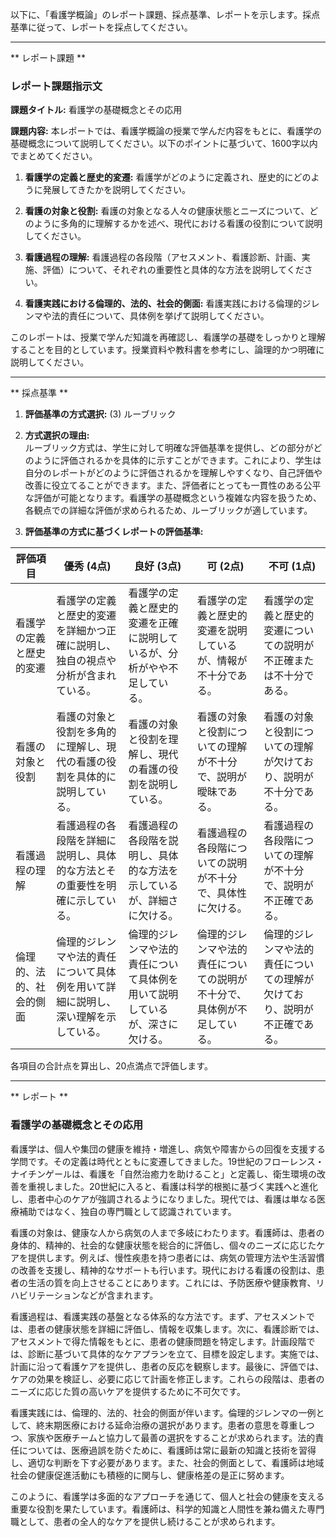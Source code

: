 以下に、「看護学概論」のレポート課題、採点基準、レポートを示します。採点基準に従って、レポートを採点してください。

---------------------------------------
** レポート課題 **

### レポート課題指示文

**課題タイトル:** 看護学の基礎概念とその応用

**課題内容:** 本レポートでは、看護学概論の授業で学んだ内容をもとに、看護学の基礎概念について説明してください。以下のポイントに基づいて、1600字以内でまとめてください。

1. **看護学の定義と歴史的変遷:** 看護学がどのように定義され、歴史的にどのように発展してきたかを説明してください。

2. **看護の対象と役割:** 看護の対象となる人々の健康状態とニーズについて、どのように多角的に理解するかを述べ、現代における看護の役割について説明してください。

3. **看護過程の理解:** 看護過程の各段階（アセスメント、看護診断、計画、実施、評価）について、それぞれの重要性と具体的な方法を説明してください。

4. **看護実践における倫理的、法的、社会的側面:** 看護実践における倫理的ジレンマや法的責任について、具体例を挙げて説明してください。

このレポートは、授業で学んだ知識を再確認し、看護学の基礎をしっかりと理解することを目的としています。授業資料や教科書を参考にし、論理的かつ明確に説明してください。

---------------------------------------
** 採点基準 **

1. **評価基準の方式選択:** (3) ルーブリック

2. **方式選択の理由:**  
ルーブリック方式は、学生に対して明確な評価基準を提供し、どの部分がどのように評価されるかを具体的に示すことができます。これにより、学生は自分のレポートがどのように評価されるかを理解しやすくなり、自己評価や改善に役立てることができます。また、評価者にとっても一貫性のある公平な評価が可能となります。看護学の基礎概念という複雑な内容を扱うため、各観点での詳細な評価が求められるため、ルーブリックが適しています。

3. **評価基準の方式に基づくレポートの評価基準:**

| 評価項目 | 優秀 (4点) | 良好 (3点) | 可 (2点) | 不可 (1点) |
|----------|------------|------------|----------|------------|
| 看護学の定義と歴史的変遷 | 看護学の定義と歴史的変遷を詳細かつ正確に説明し、独自の視点や分析が含まれている。 | 看護学の定義と歴史的変遷を正確に説明しているが、分析がやや不足している。 | 看護学の定義と歴史的変遷を説明しているが、情報が不十分である。 | 看護学の定義と歴史的変遷についての説明が不正確または不十分である。 |
| 看護の対象と役割 | 看護の対象と役割を多角的に理解し、現代の看護の役割を具体的に説明している。 | 看護の対象と役割を理解し、現代の看護の役割を説明している。 | 看護の対象と役割についての理解が不十分で、説明が曖昧である。 | 看護の対象と役割についての理解が欠けており、説明が不十分である。 |
| 看護過程の理解 | 看護過程の各段階を詳細に説明し、具体的な方法とその重要性を明確に示している。 | 看護過程の各段階を説明し、具体的な方法を示しているが、詳細さに欠ける。 | 看護過程の各段階についての説明が不十分で、具体性に欠ける。 | 看護過程の各段階についての理解が不十分で、説明が不正確である。 |
| 倫理的、法的、社会的側面 | 倫理的ジレンマや法的責任について具体例を用いて詳細に説明し、深い理解を示している。 | 倫理的ジレンマや法的責任について具体例を用いて説明しているが、深さに欠ける。 | 倫理的ジレンマや法的責任についての説明が不十分で、具体例が不足している。 | 倫理的ジレンマや法的責任についての理解が欠けており、説明が不正確である。 |

各項目の合計点を算出し、20点満点で評価します。

---------------------------------------
** レポート **
### 看護学の基礎概念とその応用

看護学は、個人や集団の健康を維持・増進し、病気や障害からの回復を支援する学問です。その定義は時代とともに変遷してきました。19世紀のフローレンス・ナイチンゲールは、看護を「自然治癒力を助けること」と定義し、衛生環境の改善を重視しました。20世紀に入ると、看護は科学的根拠に基づく実践へと進化し、患者中心のケアが強調されるようになりました。現代では、看護は単なる医療補助ではなく、独自の専門職として認識されています。

看護の対象は、健康な人から病気の人まで多岐にわたります。看護師は、患者の身体的、精神的、社会的な健康状態を総合的に評価し、個々のニーズに応じたケアを提供します。例えば、慢性疾患を持つ患者には、病気の管理方法や生活習慣の改善を支援し、精神的なサポートも行います。現代における看護の役割は、患者の生活の質を向上させることにあります。これには、予防医療や健康教育、リハビリテーションなどが含まれます。

看護過程は、看護実践の基盤となる体系的な方法です。まず、アセスメントでは、患者の健康状態を詳細に評価し、情報を収集します。次に、看護診断では、アセスメントで得た情報をもとに、患者の健康問題を特定します。計画段階では、診断に基づいて具体的なケアプランを立て、目標を設定します。実施では、計画に沿って看護ケアを提供し、患者の反応を観察します。最後に、評価では、ケアの効果を検証し、必要に応じて計画を修正します。これらの段階は、患者のニーズに応じた質の高いケアを提供するために不可欠です。

看護実践には、倫理的、法的、社会的側面が伴います。倫理的ジレンマの一例として、終末期医療における延命治療の選択があります。患者の意思を尊重しつつ、家族や医療チームと協力して最善の選択をすることが求められます。法的責任については、医療過誤を防ぐために、看護師は常に最新の知識と技術を習得し、適切な判断を下す必要があります。また、社会的側面として、看護師は地域社会の健康促進活動にも積極的に関与し、健康格差の是正に努めます。

このように、看護学は多面的なアプローチを通じて、個人と社会の健康を支える重要な役割を果たしています。看護師は、科学的知識と人間性を兼ね備えた専門職として、患者の全人的なケアを提供し続けることが求められます。

